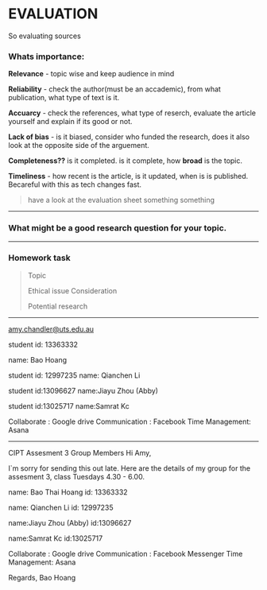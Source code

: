 # EVALUATION 

So evaluating sources

### Whats importance:

__Relevance__ - topic wise and keep audience in mind

__Reliability__ - check the author(must be an accademic), from what publication, what type of text is it.

__Accuarcy__ - check the references, what type of reserch, evaluate the article yourself and explain if its good or not.

__Lack of bias__ - is it biased, consider who funded the research, does it also look at the opposite side of the arguement.

__Completeness??__ is it completed. is it complete, how __broad__ is the topic.

__Timeliness__ - how recent is the article, is it updated, when is is published. Becareful with this as tech changes fast.

> have a look at the evaluation sheet
> something something
---

### What might be a good research question for your topic.


---

### Homework task
> Topic
> 
> Ethical issue Consideration
>
> Potential research

---

amy.chandler@uts.edu.au

student id: 13363332

name: Bao Hoang

student id: 12997235
name: Qianchen Li

student id:13096627
name:Jiayu Zhou (Abby)

student id:13025717
name:Samrat Kc

Collaborate : Google drive
Communication : Facebook
Time Management: Asana

---
CIPT Assesment 3 Group Members
Hi Amy, 

I`m sorry for sending this out late.
Here are the details of my group for the assesment 3, class Tuesdays 4.30 - 6.00.

name: Bao Thai Hoang
id: 13363332

name: Qianchen Li
id: 12997235

name:Jiayu Zhou (Abby)
id:13096627

name:Samrat Kc
id:13025717

Collaborate : Google drive
Communication : Facebook Messenger
Time Management: Asana

Regards,
Bao Hoang